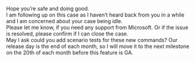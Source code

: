 Hope you’re safe and doing good.  
I am following up on this case as I haven’t heard back from you in a while and I am concerned about your case being idle.  
Please let me know, if you need any support from Microsoft. Or if the issue is resolved, please confirm if I can close the case.  
May I ask could you add scenario tests for these new commands?
Our release day is the end of each month, so I will move it to the next milestone on the 20th of each month before this feature is GA.